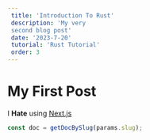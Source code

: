 ```yaml
--- 
 title: 'Introduction To Rust' 
 description: 'My very 
 second blog post' 
 date: '2023-7-20' 
 tutorial: 'Rust Tutorial'
 order: 3 
--- 
```

 
# My First Post

 I **Hate** using [Next.js](https://nextjs.org/)

 ```js
 const doc = getDocBySlug(params.slug); 
 ```
